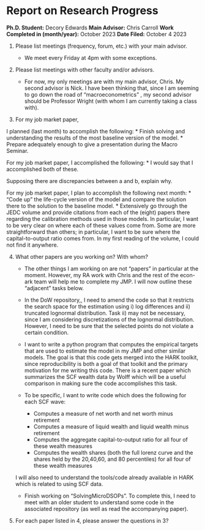 # Report on Research Progress

**Ph.D. Student:** Decory Edwards
**Main Advisor:** Chris Carroll
**Work Completed in (month/year):** October 2023
**Date Filed:** October 4 2023

1. Please list meetings (frequency, forum, etc.) with your main advisor.
    * We meet every Friday at 4pm with some exceptions.

2. Please list meetings with other faculty and/or advisors.

    * For now, my only meetings are with my main advisor, Chris. My second advisor is Nick. I have been thinking that, since I am seeming to go down the road of “macroeconometrics” , my second advisor should be Professor Wright (with whom I am currently taking a class with). 

3. For my job market paper, 

I planned (last month) to accomplish the following:
    * Finish solving and understanding the results of the most baseline version of the model.
    * Prepare adequately enough to give a presentation during the Macro Seminar.

For my job market paper, I accomplished the following:
    * I would say that I accomplished both of these.

Supposing there are discrepancies between a and b, explain why.

For my job market paper, I plan to accomplish the following next month:
    * “Code up” the life-cycle version of the model and compare the solution there to the solution to the baseline model. 
    * Extensively go through the JEDC volume and provide citations from each of the (eight) papers there regarding the calibration methods used in those models. In particular, I want to be very clear on where each of these values come from. Some are more straightforward than others; in particular, I want to be sure where the capital-to-output ratio comes from. In my first reading of the volume, I could not find it anywhere.

4. What other papers are you working on? With whom?
    * The other things I am working on are not “papers” in particular at the moment. However, my RA work with Chris and the rest of the econ-ark team will help me to complete my JMP. I will now outline these “adjacent” tasks below.

    * In the DoW repository,, I need to amend the code so that it restricts the search space for the estimation using i) log differences and ii) truncated lognormal distribution. Task ii) may not be necessary, since I am considering discretizations of the lognormal distribution. However, I need to be sure that the selected points do not violate a certain condition.

    * I want to write a python program that computes the empirical targets that are used to estimate the model in my JMP and other similar models. The goal is that this code gets merged into the HARK toolkit, since reproducibility is both a goal of that toolkit and the primary motivation for me writing this code. There is a recent paper which summarizes the SCF wealth data by Wolff which will be a useful comparison in making sure the code accomplishes this task.

    * To be specific, I want to write code which does the following for each SCF wave:
        * Computes a measure of net worth and net worth minus retirement
        * Computes a measure of liquid wealth and liquid wealth minus retirement
        * Computes the aggregate capital-to-output ratio for all four of these wealth measures
        * Computes the wealth shares (both the full lorenz curve and the shares held by the 20,40,60, and 80 percentiles) for all four of these wealth measures

    I will also need to understand the tools/code already available in HARK which is related to using SCF data.

    * Finish working on “SolvingMicroDSOPs”. To complete this, I need to meet with an older student to understand some code in the associated repository (as well as read the accompanying paper). 

5. For each paper listed in 4, please answer the questions in 3?
